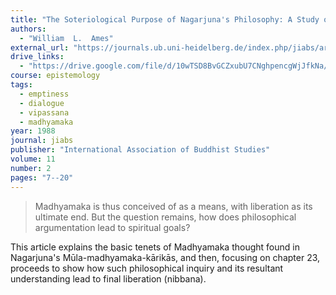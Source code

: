 ```yaml
---
title: "The Soteriological Purpose of Nagarjuna's Philosophy: A Study of Chapter Twenty-three of the Mūla-madhyamaka-kārikās"
authors:
  - "William  L.  Ames"
external_url: "https://journals.ub.uni-heidelberg.de/index.php/jiabs/article/view/8738/2645"
drive_links:
  - "https://drive.google.com/file/d/10wTSD8BvGCZxubU7CNghpencgWjJfkNa/view?usp=sharing"
course: epistemology
tags:
  - emptiness
  - dialogue
  - vipassana
  - madhyamaka
year: 1988
journal: jiabs
publisher: "International Association of Buddhist Studies"
volume: 11
number: 2
pages: "7--20"
---
```


> Madhyamaka is thus conceived of as a means, with liberation as its ultimate end. But the question remains, how does philosophical argumentation lead to spiritual goals?

This article explains the basic tenets of Madhyamaka thought found in Nagarjuna's Mūla-madhyamaka-kārikās, and then, focusing on chapter 23, proceeds to show how such philosophical inquiry and its resultant understanding lead to final liberation (nibbana).